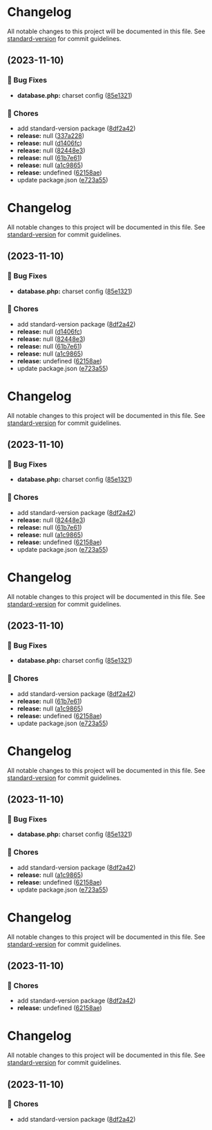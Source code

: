 # Changelog

All notable changes to this project will be documented in this file. See [standard-version](https://github.com/conventional-changelog/standard-version) for commit guidelines.

##  (2023-11-10)


### 🐛 Bug Fixes

* **database.php:** charset config ([85e1321](https://github.com/yanrodrigues205/LibrarySystem-Laravel/commit/85e1321059eb73e25a5173d5d406939b180b6271))


### 🚚 Chores

* add standard-version package ([8df2a42](https://github.com/yanrodrigues205/LibrarySystem-Laravel/commit/8df2a42cf2acf5460c1f978493468a838efd230d))
* **release:** null ([337a228](https://github.com/yanrodrigues205/LibrarySystem-Laravel/commit/337a22878d69fd66a0a3f1684d52bd1f6796d43b))
* **release:** null ([d1406fc](https://github.com/yanrodrigues205/LibrarySystem-Laravel/commit/d1406fc6ee74378e403dce06f6ff314743c3ddaa))
* **release:** null ([82448e3](https://github.com/yanrodrigues205/LibrarySystem-Laravel/commit/82448e313424fed530162ed2d8eee3f1f23b7b42))
* **release:** null ([61b7e61](https://github.com/yanrodrigues205/LibrarySystem-Laravel/commit/61b7e61c73828351f84a638692c3de637acc0b5c))
* **release:** null ([a1c9865](https://github.com/yanrodrigues205/LibrarySystem-Laravel/commit/a1c98654e40ab3a23c26f43ed47bd916033878b9))
* **release:** undefined ([62158ae](https://github.com/yanrodrigues205/LibrarySystem-Laravel/commit/62158ae7bfd68b82307a9f571f7f45b1a8709f89))
* update package.json ([e723a55](https://github.com/yanrodrigues205/LibrarySystem-Laravel/commit/e723a5531202f5dd683829a04eef14360f704555))

# Changelog

All notable changes to this project will be documented in this file. See [standard-version](https://github.com/conventional-changelog/standard-version) for commit guidelines.

##  (2023-11-10)


### 🐛 Bug Fixes

* **database.php:** charset config ([85e1321](https://github.com/yanrodrigues205/LibrarySystem-Laravel/commit/85e1321059eb73e25a5173d5d406939b180b6271))


### 🚚 Chores

* add standard-version package ([8df2a42](https://github.com/yanrodrigues205/LibrarySystem-Laravel/commit/8df2a42cf2acf5460c1f978493468a838efd230d))
* **release:** null ([d1406fc](https://github.com/yanrodrigues205/LibrarySystem-Laravel/commit/d1406fc6ee74378e403dce06f6ff314743c3ddaa))
* **release:** null ([82448e3](https://github.com/yanrodrigues205/LibrarySystem-Laravel/commit/82448e313424fed530162ed2d8eee3f1f23b7b42))
* **release:** null ([61b7e61](https://github.com/yanrodrigues205/LibrarySystem-Laravel/commit/61b7e61c73828351f84a638692c3de637acc0b5c))
* **release:** null ([a1c9865](https://github.com/yanrodrigues205/LibrarySystem-Laravel/commit/a1c98654e40ab3a23c26f43ed47bd916033878b9))
* **release:** undefined ([62158ae](https://github.com/yanrodrigues205/LibrarySystem-Laravel/commit/62158ae7bfd68b82307a9f571f7f45b1a8709f89))
* update package.json ([e723a55](https://github.com/yanrodrigues205/LibrarySystem-Laravel/commit/e723a5531202f5dd683829a04eef14360f704555))

# Changelog

All notable changes to this project will be documented in this file. See [standard-version](https://github.com/conventional-changelog/standard-version) for commit guidelines.

##  (2023-11-10)


### 🐛 Bug Fixes

* **database.php:** charset config ([85e1321](https://github.com/yanrodrigues205/LibrarySystem-Laravel/commit/85e1321059eb73e25a5173d5d406939b180b6271))


### 🚚 Chores

* add standard-version package ([8df2a42](https://github.com/yanrodrigues205/LibrarySystem-Laravel/commit/8df2a42cf2acf5460c1f978493468a838efd230d))
* **release:** null ([82448e3](https://github.com/yanrodrigues205/LibrarySystem-Laravel/commit/82448e313424fed530162ed2d8eee3f1f23b7b42))
* **release:** null ([61b7e61](https://github.com/yanrodrigues205/LibrarySystem-Laravel/commit/61b7e61c73828351f84a638692c3de637acc0b5c))
* **release:** null ([a1c9865](https://github.com/yanrodrigues205/LibrarySystem-Laravel/commit/a1c98654e40ab3a23c26f43ed47bd916033878b9))
* **release:** undefined ([62158ae](https://github.com/yanrodrigues205/LibrarySystem-Laravel/commit/62158ae7bfd68b82307a9f571f7f45b1a8709f89))
* update package.json ([e723a55](https://github.com/yanrodrigues205/LibrarySystem-Laravel/commit/e723a5531202f5dd683829a04eef14360f704555))

# Changelog

All notable changes to this project will be documented in this file. See [standard-version](https://github.com/conventional-changelog/standard-version) for commit guidelines.

##  (2023-11-10)


### 🐛 Bug Fixes

* **database.php:** charset config ([85e1321](https://github.com/yanrodrigues205/LibrarySystem-Laravel/commit/85e1321059eb73e25a5173d5d406939b180b6271))


### 🚚 Chores

* add standard-version package ([8df2a42](https://github.com/yanrodrigues205/LibrarySystem-Laravel/commit/8df2a42cf2acf5460c1f978493468a838efd230d))
* **release:** null ([61b7e61](https://github.com/yanrodrigues205/LibrarySystem-Laravel/commit/61b7e61c73828351f84a638692c3de637acc0b5c))
* **release:** null ([a1c9865](https://github.com/yanrodrigues205/LibrarySystem-Laravel/commit/a1c98654e40ab3a23c26f43ed47bd916033878b9))
* **release:** undefined ([62158ae](https://github.com/yanrodrigues205/LibrarySystem-Laravel/commit/62158ae7bfd68b82307a9f571f7f45b1a8709f89))
* update package.json ([e723a55](https://github.com/yanrodrigues205/LibrarySystem-Laravel/commit/e723a5531202f5dd683829a04eef14360f704555))

# Changelog

All notable changes to this project will be documented in this file. See [standard-version](https://github.com/conventional-changelog/standard-version) for commit guidelines.

##  (2023-11-10)


### 🐛 Bug Fixes

* **database.php:** charset config ([85e1321](https://github.com/yanrodrigues205/LibrarySystem-Laravel/commit/85e1321059eb73e25a5173d5d406939b180b6271))


### 🚚 Chores

* add standard-version package ([8df2a42](https://github.com/yanrodrigues205/LibrarySystem-Laravel/commit/8df2a42cf2acf5460c1f978493468a838efd230d))
* **release:** null ([a1c9865](https://github.com/yanrodrigues205/LibrarySystem-Laravel/commit/a1c98654e40ab3a23c26f43ed47bd916033878b9))
* **release:** undefined ([62158ae](https://github.com/yanrodrigues205/LibrarySystem-Laravel/commit/62158ae7bfd68b82307a9f571f7f45b1a8709f89))
* update package.json ([e723a55](https://github.com/yanrodrigues205/LibrarySystem-Laravel/commit/e723a5531202f5dd683829a04eef14360f704555))

# Changelog

All notable changes to this project will be documented in this file. See [standard-version](https://github.com/conventional-changelog/standard-version) for commit guidelines.

##  (2023-11-10)


### 🚚 Chores

* add standard-version package ([8df2a42](https://github.com/yanrodrigues205/LibrarySystem-Laravel/commit/8df2a42cf2acf5460c1f978493468a838efd230d))
* **release:** undefined ([62158ae](https://github.com/yanrodrigues205/LibrarySystem-Laravel/commit/62158ae7bfd68b82307a9f571f7f45b1a8709f89))

# Changelog

All notable changes to this project will be documented in this file. See [standard-version](https://github.com/conventional-changelog/standard-version) for commit guidelines.

##  (2023-11-10)


### 🚚 Chores

* add standard-version package ([8df2a42](https://github.com/yanrodrigues205/LibrarySystem-Laravel/commit/8df2a42cf2acf5460c1f978493468a838efd230d))
